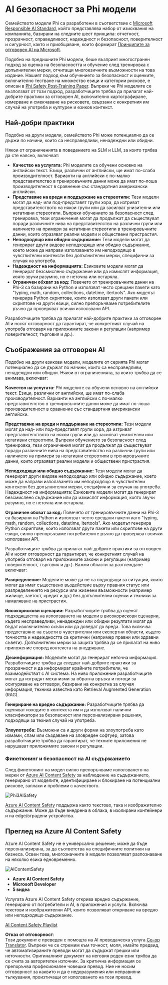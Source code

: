 <!--
CO_OP_TRANSLATOR_METADATA:
{
  "original_hash": "c8273672cc57df2be675407a1383aaf0",
  "translation_date": "2025-07-16T17:53:21+00:00",
  "source_file": "md/01.Introduction/01/01.AISafety.md",
  "language_code": "bg"
}
-->
# AI безопасност за Phi модели  
Семейството модели Phi са разработени в съответствие с [Microsoft Responsible AI Standard](https://query.prod.cms.rt.microsoft.com/cms/api/am/binary/RE5cmFl), който представлява набор от изисквания на компанията, базирани на следните шест принципа: отчетност, прозрачност, справедливост, надеждност и безопасност, поверителност и сигурност, както и приобщаване, които формират [Принципите за отговорен AI на Microsoft](https://www.microsoft.com/ai/responsible-ai).

Подобно на предишните Phi модели, беше възприет многостранен подход за оценка на безопасността и обучение след тренировка с допълнителни мерки, отчитащи многоезичните възможности на това издание. Нашият подход към обучението за безопасност и оценките, включително тестване на множество езици и категории рискове, е описан в [Phi Safety Post-Training Paper](https://arxiv.org/abs/2407.13833). Въпреки че Phi моделите се възползват от този подход, разработчиците трябва да прилагат най-добрите практики за отговорен AI, включително картографиране, измерване и смекчаване на рисковете, свързани с конкретния им случай на употреба и културен и езиков контекст.

## Най-добри практики

Подобно на други модели, семейството Phi може потенциално да се държи по начини, които са несправедливи, ненадеждни или обидни.

Някои от ограниченията в поведението на SLM и LLM, за които трябва да сте наясно, включват:

- **Качество на услугата:** Phi моделите са обучени основно на английски текст. Езици, различни от английски, ще имат по-слаба производителност. Варианти на английски с по-малко представителство в тренировъчните данни може да имат по-лоша производителност в сравнение със стандартния американски английски.  
- **Представяне на вреди и поддържане на стереотипи:** Тези модели могат да над- или под-представят групи хора, да изтриват представителството на някои групи или да засилват унизителни или негативни стереотипи. Въпреки обучението за безопасност след тренировка, тези ограничения могат да продължат да съществуват поради различните нива на представителство на различни групи или наличието на примери за негативни стереотипи в тренировъчните данни, които отразяват реални модели и обществени пристрастия.  
- **Неподходящо или обидно съдържание:** Тези модели могат да генерират други видове неподходящо или обидно съдържание, което може да направи използването им неподходящо в чувствителни контексти без допълнителни мерки, специфични за случая на употреба.  
- **Надеждност на информацията:** Езиковите модели могат да генерират безсмислено съдържание или да измислят информация, която звучи разумно, но е неточна или остаряла.  
- **Ограничен обхват за код:** Повечето от тренировъчните данни на Phi-3 са базирани на Python и използват често срещани пакети като "typing, math, random, collections, datetime, itertools". Ако моделът генерира Python скриптове, които използват други пакети или скриптове на други езици, силно препоръчваме потребителите ръчно да проверяват всички използвани API.

Разработчиците трябва да прилагат най-добрите практики за отговорен AI и носят отговорност да гарантират, че конкретният случай на употреба отговаря на приложимите закони и регулации (например поверителност, търговия и др.).

## Съображения за отговорен AI

Подобно на други езикови модели, моделите от серията Phi могат потенциално да се държат по начини, които са несправедливи, ненадеждни или обидни. Някои от ограниченията, за които трябва да се внимава, включват:

**Качество на услугата:** Phi моделите са обучени основно на английски текст. Езици, различни от английски, ще имат по-слаба производителност. Варианти на английски с по-малко представителство в тренировъчните данни може да имат по-лоша производителност в сравнение със стандартния американски английски.

**Представяне на вреди и поддържане на стереотипи:** Тези модели могат да над- или под-представят групи хора, да изтриват представителството на някои групи или да засилват унизителни или негативни стереотипи. Въпреки обучението за безопасност след тренировка, тези ограничения могат да продължат да съществуват поради различните нива на представителство на различни групи или наличието на примери за негативни стереотипи в тренировъчните данни, които отразяват реални модели и обществени пристрастия.

**Неподходящо или обидно съдържание:** Тези модели могат да генерират други видове неподходящо или обидно съдържание, което може да направи използването им неподходящо в чувствителни контексти без допълнителни мерки, специфични за случая на употреба.  
Надеждност на информацията: Езиковите модели могат да генерират безсмислено съдържание или да измислят информация, която звучи разумно, но е неточна или остаряла.

**Ограничен обхват за код:** Повечето от тренировъчните данни на Phi-3 са базирани на Python и използват често срещани пакети като "typing, math, random, collections, datetime, itertools". Ако моделът генерира Python скриптове, които използват други пакети или скриптове на други езици, силно препоръчваме потребителите ръчно да проверяват всички използвани API.

Разработчиците трябва да прилагат най-добрите практики за отговорен AI и носят отговорност да гарантират, че конкретният случай на употреба отговаря на приложимите закони и регулации (например поверителност, търговия и др.). Важни области за разглеждане включват:

**Разпределение:** Моделите може да не са подходящи за ситуации, които могат да имат съществено въздействие върху правния статус или разпределението на ресурси или жизнени възможности (например жилище, заетост, кредит и др.) без допълнителни оценки и техники за намаляване на пристрастия.

**Високорискови сценарии:** Разработчиците трябва да оценят подходящостта на използването на модели в високорискови сценарии, където несправедливи, ненадеждни или обидни резултати могат да бъдат изключително скъпи или да доведат до вреда. Това включва предоставяне на съвети в чувствителни или експертни области, където точността и надеждността са критични (например правни или здравни съвети). Допълнителни мерки за защита трябва да се прилагат на ниво приложение според контекста на внедряване.

**Дезинформация:** Моделите могат да генерират неточна информация. Разработчиците трябва да следват най-добрите практики за прозрачност и да информират крайните потребители, че взаимодействат с AI система. На ниво приложение разработчиците могат да изградят механизми за обратна връзка и потоци за осигуряване на отговори, базирани на конкретна за случая информация, техника известна като Retrieval Augmented Generation (RAG).

**Генериране на вредно съдържание:** Разработчиците трябва да оценяват изходите в контекста им и да използват налични класификатори за безопасност или персонализирани решения, подходящи за техния случай на употреба.

**Злоупотреба:** Възможни са и други форми на злоупотреба като измами, спам или създаване на зловреден софтуер, затова разработчиците трябва да гарантират, че техните приложения не нарушават приложимите закони и регулации.

### Финетюнинг и безопасност на AI съдържанието

След финетюнинг на модел силно препоръчваме използването на мерки от [Azure AI Content Safety](https://learn.microsoft.com/azure/ai-services/content-safety/overview) за наблюдение на съдържанието, генерирано от моделите, идентифициране и блокиране на потенциални рискове, заплахи и проблеми с качеството.

![Phi3AISafety](../../../../../translated_images/01.phi3aisafety.c0d7fc42f5a5c40507c5e8be556615b8377a63b8764865d057d4faac3757a478.bg.png)

[Azure AI Content Safety](https://learn.microsoft.com/azure/ai-services/content-safety/overview) поддържа както текстово, така и изображително съдържание. Може да бъде внедрена в облака, в изолирани контейнери и на edge/вградени устройства.

## Преглед на Azure AI Content Safety

Azure AI Content Safety не е универсално решение; може да бъде персонализирана, за да съответства на специфичните политики на бизнеса. Освен това, многозначните ѝ модели позволяват разпознаване на няколко езика едновременно.

![AIContentSafety](../../../../../translated_images/01.AIcontentsafety.a288819b8ce8da1a56cf708aff010a541799d002ae7ae84bb819b19ab8950591.bg.png)

- **Azure AI Content Safety**  
- **Microsoft Developer**  
- **5 видеа**

Услугата Azure AI Content Safety открива вредно съдържание, генерирано от потребители и AI, в приложения и услуги. Включва текстови и изображителни API, които позволяват откриване на вредно или неподходящо съдържание.

[AI Content Safety Playlist](https://www.youtube.com/playlist?list=PLlrxD0HtieHjaQ9bJjyp1T7FeCbmVcPkQ)

**Отказ от отговорност**:  
Този документ е преведен с помощта на AI преводаческа услуга [Co-op Translator](https://github.com/Azure/co-op-translator). Въпреки че се стремим към точност, моля, имайте предвид, че автоматизираните преводи могат да съдържат грешки или неточности. Оригиналният документ на неговия роден език трябва да се счита за авторитетен източник. За критична информация се препоръчва професионален човешки превод. Ние не носим отговорност за каквито и да е недоразумения или неправилни тълкувания, произтичащи от използването на този превод.